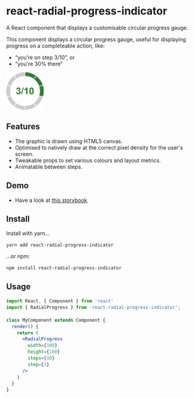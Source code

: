 # react-radial-progress-indicator

A React component that displays a customisable circular progress gauge.

This component displays a circular progress gauge, useful for displaying progress on a completeable action, like:

* “you’re on step 3/10”, or 
* “you're 30% there”

<img alt="3/10" src="docs/example.png" width="100" height="100" />

## Features

* The graphic is drawn using HTML5 canvas.
* Optimised to natively draw at the correct pixel density for the user's screen.
* Tweakable props to set various colours and layout metrics.
* Animatable between steps.

## Demo

* Have a look at [this storybook](https://twisty.github.io/react-radial-progress-indicator/).

## Install

Install with yarn…

```
yarn add react-radial-progress-indicator
```

…or npm:

```
npm install react-radial-progress-indicator
```

## Usage

```jsx
import React, { Component } from 'react'
import { RadialProgress } from 'react-radial-progress-indicator';

class MyComponent extends Component {
  render() {
    return (
      <RadialProgress
        width={100}
        height={100}
        steps={10}
        step={3}
      />
    )
  }
}
```
